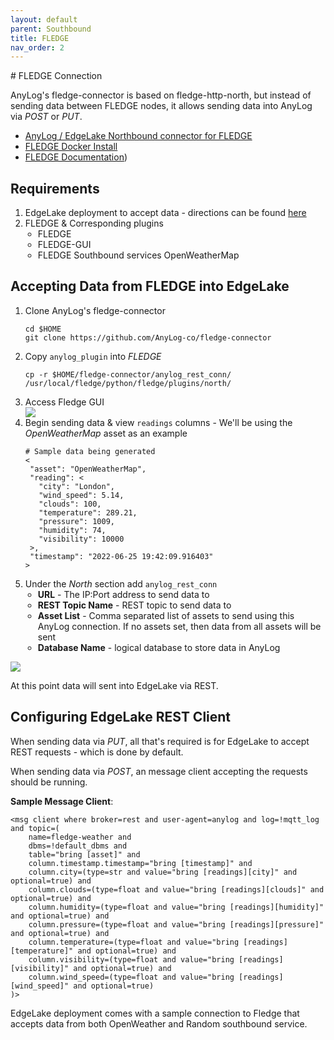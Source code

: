 ```yaml
---
layout: default
parent: Southbound
title: FLEDGE
nav_order: 2
---
```

<link rel="stylesheet" href="just-the-docs.css">
# FLEDGE Connection

AnyLog's fledge-connector is based on fledge-http-north, but instead of 
sending data between FLEDGE nodes, it allows sending data into AnyLog via _POST_ or _PUT_. 
* [AnyLog / EdgeLake Northbound connector for FLEDGE](https://github.com/AnyLog-co/fledge-connector)
* [FLEDGE Docker Install](https://hub.docker.com/r/robraesemann/fledge)
* [FLEDGE Documentation](https://fledge-iot.readthedocs.io/en/latest/quick_start/index.html))

## Requirements 
<ol> 
<li>EdgeLake deployment to accept data - directions can be found <a href="https://github.com/EdgeLake/docker-compose" target="_blank">here</a></li> 
<li>FLEDGE & Corresponding plugins
   <ul style="padding-left: 20px;">
   <li>FLEDGE</li>
   <li>FLEDGE-GUI</li>
   <li>FLEDGE Southbound services OpenWeatherMap</li>
</ul></li></ol>

## Accepting Data from FLEDGE into EdgeLake
<ol>
<li>Clone AnyLog's fledge-connector
<pre class="code-frame"><code class="language-shell">cd $HOME
git clone https://github.com/AnyLog-co/fledge-connector</code></pre>
</li>

<li>Copy <code>anylog_plugin</code> into <i>FLEDGE</i>
<pre class="code-frame"><code class="language-shell">cp -r $HOME/fledge-connector/anylog_rest_conn/ /usr/local/fledge/python/fledge/plugins/north/</code></pre>
</li>

<li>Access Fledge GUI
<div class="image-frame"><img src="../../../imgs/fledge_gui.jpeg" /></div>
</li>

<li>Begin sending data & view <code>readings</code> columns - We'll be using the <i>OpenWeatherMap</i> asset as an example
<pre class="code-frame"><code class="language-json"># Sample data being generated
&lt;
 "asset": "OpenWeatherMap",
 "reading": &lt;
   "city": "London",
   "wind_speed": 5.14,
   "clouds": 100,
   "temperature": 289.21,
   "pressure": 1009,
   "humidity": 74,
   "visibility": 10000
 &gt;,
 "timestamp": "2022-06-25 19:42:09.916403"
&gt;
</code></pre></li>

<li>Under the <i>North</i> section add <code>anylog_rest_conn</code>
   <ul style="padding-left: 20px">
      <li><b>URL</b> - The IP:Port address to send data to</li>
      <li><b>REST Topic Name</b> - REST topic to send data to</li>
      <li><b>Asset List</b> - Comma separated list of assets to send using this AnyLog connection. If no assets set, then data 
   from all assets will be sent</li>
   <li><b>Database Name</b> - logical database to store data in AnyLog</li>
   </ul>
</li></ol>

<div class="image-frame">
    <img id="enlarge-image" src="../../../imgs/fledge_north_plugin.png" />
    <script src="script.js"></script>
</div>

At this point data will sent into EdgeLake via REST. 


## Configuring EdgeLake REST  Client
When sending data via _PUT_, all that's required is for EdgeLake to accept REST requests - which is done by default. 

When sending data via _POST_, an message client accepting the requests should be running. 

**Sample Message Client**:
<pre class="code-frame"><code class="language-anylog">&lt;msg client where broker=rest and user-agent=anylog and log=!mqtt_log and topic=(
    name=fledge-weather and
    dbms=!default_dbms and
    table="bring [asset]" and
    column.timestamp.timestamp="bring [timestamp]" and
    column.city=(type=str and value="bring [readings][city]" and optional=true) and
    column.clouds=(type=float and value="bring [readings][clouds]" and optional=true) and
    column.humidity=(type=float and value="bring [readings][humidity]" and optional=true) and
    column.pressure=(type=float and value="bring [readings][pressure]" and optional=true) and
    column.temperature=(type=float and value="bring [readings][temperature]" and optional=true) and
    column.visibility=(type=float and value="bring [readings][visibility]" and optional=true) and
    column.wind_speed=(type=float and value="bring [readings][wind_speed]" and optional=true)
)&gt;</code></pre>

EdgeLake deployment comes with a sample connection to Fledge that accepts data from both OpenWeather and Random southbound service.        
